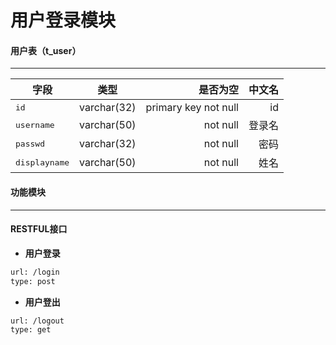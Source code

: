 用户登录模块
===================
#### <i class="icon-file"></i>用户表（t_user）
-------------
| 字段        | 类型           | 是否为空  | 中文名  |
| ------------- |:-------------:| -----:| -----:|
| <kbd>id</kbd>      | varchar(32) | primary key not null |	id |
| <kbd>username</kbd>      | varchar(50)      |   not null |   登录名 |
| <kbd>passwd</kbd> | varchar(32)      |    not null |    密码 |
| <kbd>displayname</kbd> | varchar(50)      |    not null |    姓名 |

#### <i class="icon-cog"></i>功能模块
-------------
#### RESTFUL接口
* **用户登录**
``` sh
url: /login
type: post
```
* **用户登出**
``` sh
url: /logout
type: get
```